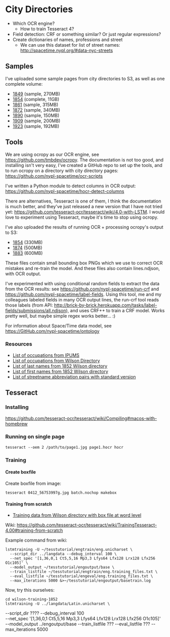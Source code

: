 # City Directories

- Which OCR engine?
  - How to train Tesseract 4?
- Field detection: CRF or something similar? Or just regular expressions?
- Create dictionaries of names, professions and street
  - We can use this dataset for list of street names: http://spacetime.nypl.org/#data-nyc-streets

## Samples

I've uploaded some sample pages from city directories to S3, as well as one complete volume:

- [1849](http://spacetime-nypl-org.s3.amazonaws.com/city-directories/samples/1849.zip) (sample, 270MB)
- [1854](http://spacetime-nypl-org.s3.amazonaws.com/city-directories/complete/1854-55.zip) (complete, 11GB)
- [1861](http://spacetime-nypl-org.s3.amazonaws.com/city-directories/samples/1861.zip) (sample, 315MB)
- [1872](http://spacetime-nypl-org.s3.amazonaws.com/city-directories/samples/1872.zip) (sample, 340MB)
- [1890](http://spacetime-nypl-org.s3.amazonaws.com/city-directories/samples/1890.zip) (sample, 150MB)
- [1909](http://spacetime-nypl-org.s3.amazonaws.com/city-directories/samples/1909-1910.zip) (sample, 200MB)
- [1923](http://spacetime-nypl-org.s3.amazonaws.com/city-directories/samples/1923.zip) (sample, 192MB)

## Tools

We are using ocropy as our OCR engine, see https://github.com/tmbdev/ocropy. The documentation is not too good, and installing isn't very easy, I've created a GitHub repo to set up the tools, and to run ocropy on a directory with city directory pages: https://github.com/nypl-spacetime/ocr-scripts

I've written a Python module to detect columns in OCR output: https://github.com/nypl-spacetime/hocr-detect-columns

There are alternatives, Tesseract is one of them, I think the documentation is much better, and they've just released a new version that I have not tried yet: https://github.com/tesseract-ocr/tesseract/wiki/4.0-with-LSTM. I would love to experiment using Tesseract, maybe it's time to stop using ocropy.

I've also uploaded the results of running OCR + processing ocropy's output to S3:

- [1854](http://spacetime-nypl-org.s3.amazonaws.com/city-directories/data/1854-55.zip) (330MB)
- [1874](http://spacetime-nypl-org.s3.amazonaws.com/city-directories/data/1874-75.zip) (500MB)
- [1883](http://spacetime-nypl-org.s3.amazonaws.com/city-directories/data/1883-84.zip) (600MB)

These files contain small bounding box PNGs which we use to correct OCR mistakes and re-train the model. And these files also contain lines.ndjson, with OCR output.

I've experimented with using conditional random fields to extract the data from the OCR results: see https://github.com/nypl-spacetime/run-crf and https://github.com/nypl-spacetime/label-fields. Using this tool, me and my colleagues labeled fields in many OCR output lines, the run-crf tool reads those labels (from API: http://brick-by-brick.herokuapp.com/tasks/label-fields/submissions/all.ndjson), and uses CRF++ to train a CRF model. Works pretty well, but maybe simple regex works better... :)

For information about Space/Time data model, see https://GitHub.com/nypl-spacetime/ontology

### Resources

 - [List of occupations from IPUMS](https://github.com/nmwolf/wilson52-training-lines/blob/master/ipums-occ-list.txt)
 - [List of occupations from Wilson Directory](https://github.com/nmwolf/wilson52-training-lines/blob/master/wilson-occ-list.txt)
 - [List of last names from 1852 Wilson directory](https://github.com/nmwolf/wilson52-training-lines/blob/master/lastnames-lowercase)
 - [List of first names from 1852 Wilson directory](https://github.com/nmwolf/wilson52-training-lines/blob/master/firstnames-lowercase)
 - [List of streetname abbreviation pairs with standard version](https://github.com/nmwolf/wilson52-training-lines/blob/master/streetname-abbr-pairs.txt)

## Tesseract

### Installing

https://github.com/tesseract-ocr/tesseract/wiki/Compiling#macos-with-homebrew

### Running on single page

    tesseract --oem 2 /path/to/page1.jpg page1.hocr hocr

### Training

#### Create boxfile

Create boxfile from image:

    tesseract 0412_56753997g.jpg batch.nochop makebox

#### Training from scratch

- [Training data from Wilson directory with box file at word level](https://github.com/nypl-spacetime/city-directories/tree/master/wilson-training-1852)

Wiki: https://github.com/tesseract-ocr/tesseract/wiki/TrainingTesseract-4.00#training-from-scratch

Example command from wiki:

    lstmtraining -U ~/tesstutorial/engtrain/eng.unicharset \
      --script_dir ../langdata --debug_interval 100 \
      --net_spec '[1,36,0,1 Ct5,5,16 Mp3,3 Lfys64 Lfx128 Lrx128 Lfx256 O1c105]' \
      --model_output ~/tesstutorial/engoutput/base \
      --train_listfile ~/tesstutorial/engtrain/eng.training_files.txt \
      --eval_listfile ~/tesstutorial/engeval/eng.training_files.txt \
      --max_iterations 5000 &>~/tesstutorial/engoutput/basetrain.log

Now, try this ourselves:

    cd wilson-training-1852
    lstmtraining -U ../langdata/Latin.unicharset \
--script_dir ????
    --debug_interval 100 \
    --net_spec '[1,36,0,1 Ct5,5,16 Mp3,3 Lfys64 Lfx128 Lrx128 Lfx256 O1c105]' \
    --model_output ../engoutput/base
--train_listfile ???
--eval_listfile  ???
    --max_iterations 5000

